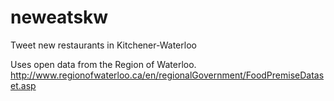 neweatskw
=========

Tweet new restaurants in Kitchener-Waterloo

Uses open data from the Region of Waterloo.  http://www.regionofwaterloo.ca/en/regionalGovernment/FoodPremiseDataset.asp
